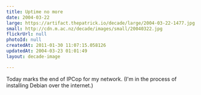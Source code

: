 ```yaml
---
title: Uptime no more
date: 2004-03-22
large: https://artifact.thepatrick.io/decade/large/2004-03-22-1477.jpg
small: http://cdn.m.ac.nz/decade/images/small/20040322.jpg
flickrUrl: null
photoId: null
createdAt: 2011-01-30 11:07:15.058126
updatedAt: 2004-03-23 01:01:49
layout: decade-image

---
```

Today marks the end of IPCop for my network. (I'm in the process of installing Debian over the internet.)
